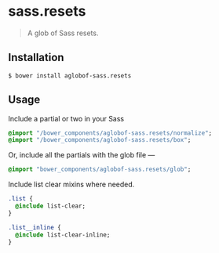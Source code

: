 # sass.resets
> A glob of Sass resets.

## Installation

```shell
$ bower install aglobof-sass.resets
```

## Usage

Include a partial or two in your Sass

```sass
@import "/bower_components/aglobof-sass.resets/normalize";
@import "/bower_components/aglobof-sass.resets/box";
```

Or, include all the partials with the glob file —

```sass
@import "bower_components/aglobof-sass.resets/glob";
```

Include list clear mixins where needed.

```sass
.list {
  @include list-clear;
}

.list__inline {
  @include list-clear-inline;
}
```
